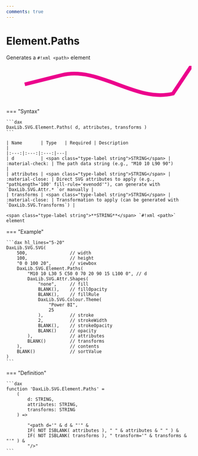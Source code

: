 ```yaml
---
comments: true
---
```


# Element.Paths

Generates a `#!xml <path>` element

<svg width='500' height='100' viewbox= '0 0 100 20' xmlns='http://www.w3.org/2000/svg'><path d='M10 10 L30 5 C50 0 70 20 90 15 L100 0' fill='none' stroke='#EC008C' stroke-width='2'  /></svg>

=== "Syntax"

    ```dax
    DaxLib.SVG.Element.Paths( d, attributes, transforms )
    ```

    | Name       | Type   | Required | Description                                                        |
    |:---:|:---:|:---:|---|
    | d          | <span class="type-label string">STRING</span> | :material-check: | The path data string (e.g., "M10 10 L90 90")                     |
    | attributes | <span class="type-label string">STRING</span> | :material-close: | Direct SVG attributes to apply (e.g., "pathLength='100' fill-rule='evenodd'"), can generate with `DaxLib.SVG.Attr.* `or manually |
    | transforms | <span class="type-label string">STRING</span> | :material-close: | Transformation to apply (can be generated with `DaxLib.SVG.Transforms`) |

    <span class="type-label string">**STRING**</span> `#!xml <path>` element

=== "Example"

    ```dax hl_lines="5-20"
    DaxLib.SVG.SVG(
        500,                // width
        100,                // height
        "0 0 100 20",       // viewbox
        DaxLib.SVG.Element.Paths(
            "M10 10 L30 5 C50 0 70 20 90 15 L100 0", // d
            DaxLib.SVG.Attr.Shapes(
                "none",     // fill
                BLANK(),    // fillOpacity
                BLANK(),    // fillRule
                DaxLib.SVG.Colour.Theme(
                    "Power BI",
                    25
                ),          // stroke
                2,          // strokeWidth
                BLANK(),    // strokeOpacity
                BLANK()     // opacity
            ),              // attributes
            BLANK()         // transforms
        ),                  // contents
        BLANK()             // sortValue
    )
    ```

=== "Definition"

    ```dax
    function 'DaxLib.SVG.Element.Paths' =
        (
            d: STRING,
            attributes: STRING,
            transforms: STRING
        ) =>

            "<path d='" & d & "'" &
            IF( NOT ISBLANK( attributes ), " " & attributes & " " ) &
            IF( NOT ISBLANK( transforms ), " transform='" & transforms & "'" ) & 
            "/>"
    ```